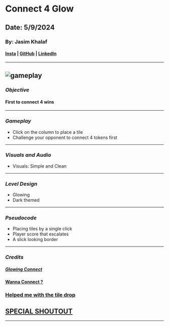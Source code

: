 # Connect 4 Glow

## Date: 5/9/2024

### By: Jasim Khalaf

#### [Insta](https://www.instagram.com/je11ooking/?hl=en) | [GitHub](https://github.com/Jellooking) | [LinkedIn](https://www.linkedin.com/in/jasim-khalaf-516b30302/)

---

## ![gameplay](https://media.discordapp.net/attachments/852994610950832140/1237882385782280294/Untitledvideo-MadewithClipchamp-ezgif.com-video-to-gif-converter.gif?ex=663d434f&is=663bf1cf&hm=bb0813be91f8fa5a30e14b417651555a21f551666dbec8940560d2ad8049b006&=)

### **_Objective_**

#### First to connect 4 wins

---

### **_Gameplay_**

- Click on the column to place a tile
- Challenge your opponent to connect 4 tokens first

---

### **_Visuals and Audio_**

- Visuals: Simple and Clean

---

### **_Level Design_**

- Glowing
- Dark themed

---

### **_Pseudocode_**

- Placing tiles by a single click
- Player score that escalates
- A slick looking border

---

### **_Credits_**

##### [Glowing Connect](https://codemyui.com/flickering-light-text-animation-in-css/)

#### [Wanna Connect ?](https://codemyui.com/pure-css-cartoon-style-angled-button/)

### [Helped me with the tile drop](https://github.com/ImKennyYip/Connect4)

## [SPECIAL SHOUTOUT](https://developer.mozilla.org/en-US/)

---
